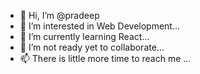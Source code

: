- 👋 Hi, I’m @pradeep
- 👀 I’m interested in Web Development...
- 🌱 I’m currently learning React...
- 💞️ I’m not ready yet to collaborate...
- 📫 There is little more time to reach me ...

<!---
pradeep-coding/pradeep-coding is a ✨ special ✨ repository because its `README.md` (this file) appears on your GitHub profile.
You can click the Preview link to take a look at your changes.
--->
